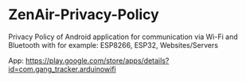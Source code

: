 # ZenAir-Privacy-Policy
Privacy Policy of Android application for communication via Wi-Fi and Bluetooth with for example: ESP8266, ESP32, Websites/Servers

App: https://play.google.com/store/apps/details?id=com.gang_tracker.arduinowifi
